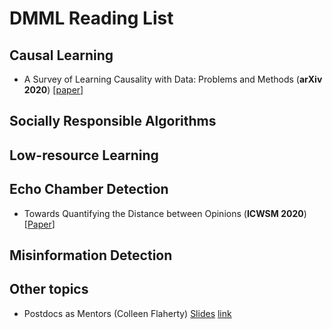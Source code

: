 # DMML Reading List


## Causal Learning
- <a name="todo"></a> A Survey of Learning Causality with Data: Problems and Methods (**arXiv 2020**) [[paper](https://arxiv.org/pdf/1809.09337.pdf)]

## Socially Responsible Algorithms

## Low-resource Learning

## Echo Chamber Detection
- Towards Quantifying the Distance between Opinions (**ICWSM 2020**) [[Paper](https://arxiv.org/pdf/2001.09879.pdf)]

## Misinformation Detection


## Other topics

- Postdocs as Mentors (Colleen Flaherty) [Slides](files\Postdocs_as_Mentors.pdf) [link](https://www.insidehighered.com/news/2019/10/11/study-says-when-it-comes-everyday-mentoring-and-training-sciences-postdocs-are-new)




 
